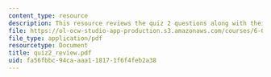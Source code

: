 ```yaml
---
content_type: resource
description: This resource reviews the quiz 2 questions along with their grading points.
file: https://ol-ocw-studio-app-production.s3.amazonaws.com/courses/6-034-artificial-intelligence-spring-2005/fa56fbbc94caaaa118171f6f4feb2a38_quiz2_review.pdf
file_type: application/pdf
resourcetype: Document
title: quiz2_review.pdf
uid: fa56fbbc-94ca-aaa1-1817-1f6f4feb2a38
---
```

